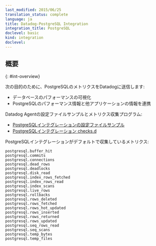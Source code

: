 ```yaml
---
last_modified: 2015/06/25
translation_status: complete
language: ja
title: Datadog-PostgreSQL Integration
integration_title: PostgreSQL
doclevel: basic
kind: integration
doclevel:
---
```


<!-- ### Overview
{:#int-overview} -->

## 概要
{: #int-overview}


<!-- Connect PostgreSQL to Datadog in order to:

- Visualize your database performance.
- Correlate the performance of PostgreSQL with the rest of your applications. -->

次の目的のために、PostgreSQLのメトリクスをDatadogに送信します:

- データベースのパフォーマンスの可視化
- PostgreSQLのパフォーマンス情報と他アプリケーションの情報を連携


<!-- From the open-source Agent:

* [PostgreSQL YAML example](https://github.com/DataDog/dd-agent/blob/master/conf.d/postgres.yaml.example)
* [PostgreSQL checks.d](https://github.com/DataDog/dd-agent/blob/master/checks.d/postgres.py) -->

Datadog Agentの設定ファイルサンプルとメトリクス収集プログラム:

* [PostgreSQLインテグレーションの設定ファイルサンプル](https://github.com/DataDog/dd-agent/blob/master/conf.d/postgres.yaml.example)
* [PostgreSQLインテグレーション checks.d](https://github.com/DataDog/dd-agent/blob/master/checks.d/postgres.py)

<!-- The following metrics are collected by default with the PostgreSQL integration:

    postgresql.buffer_hit
    postgresql.commits
    postgresql.connections
    postgresql.dead_rows
    postgresql.deadlocks
    postgresql.disk_read
    postgresql.index_rows_fetched
    postgresql.index_rows_read
    postgresql.index_scans
    postgresql.live_rows
    postgresql.rollbacks
    postgresql.rows_deleted
    postgresql.rows_fetched
    postgresql.rows_hot_updated
    postgresql.rows_inserted
    postgresql.rows_returned
    postgresql.rows_updated
    postgresql.seq_rows_read
    postgresql.seq_scans
    postgresql.temp_bytes
    postgresql.temp_files  -->

PostgreSQLインテグレーションがデフォルトで収集しているメトリクス:

    postgresql.buffer_hit
    postgresql.commits
    postgresql.connections
    postgresql.dead_rows
    postgresql.deadlocks
    postgresql.disk_read
    postgresql.index_rows_fetched
    postgresql.index_rows_read
    postgresql.index_scans
    postgresql.live_rows
    postgresql.rollbacks
    postgresql.rows_deleted
    postgresql.rows_fetched
    postgresql.rows_hot_updated
    postgresql.rows_inserted
    postgresql.rows_returned
    postgresql.rows_updated
    postgresql.seq_rows_read
    postgresql.seq_scans
    postgresql.temp_bytes
    postgresql.temp_files
